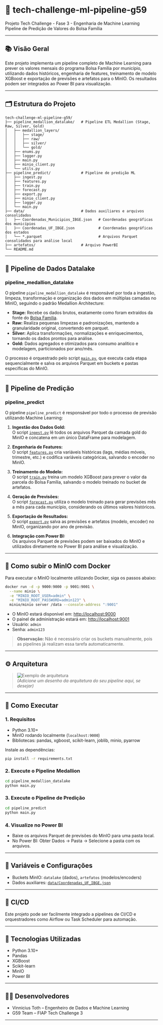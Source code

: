 # 🚀 tech-challenge-ml-pipeline-g59

Projeto Tech Challenge - Fase 3 - Engenharia de Machine Learning  
Pipeline de Predição de Valores do Bolsa Família

---

## 📚 Visão Geral

Este projeto implementa um pipeline completo de Machine Learning para prever os valores mensais do programa Bolsa Família por município, utilizando dados históricos, engenharia de features, treinamento de modelo XGBoost e exportação de previsões e artefatos para o MinIO. Os resultados podem ser integrados ao Power BI para visualização.

---

## 🗂️ Estrutura do Projeto

```
tech-challenge-ml-pipeline-g59/
├── pipeline_medallion_datalake/   # Pipeline ETL Medallion (Stage, Raw, Silver, Gold)
│   ├── medallion_layers/
│   │   ├── stage/
│   │   ├── raw/
│   │   ├── silver/
│   │   └── gold/
│   ├── enums.py
│   ├── logger.py
│   ├── main.py
│   ├── minio_client.py
│   └── utils.py
├── pipeline_predict/              # Pipeline de predição ML
│   ├── ingest.py
│   ├── features.py
│   ├── train.py
│   ├── forecast.py
│   ├── export.py
│   ├── minio_client.py
│   ├── logger.py
│   └── main.py
├── data/                          # Dados auxiliares e arquivos consolidados
│   ├── Coordenadas_Municipios_IBGE.json   # Coordenadas geográficas dos municípios
│   ├── Coordenadas_UF_IBGE.json           # Coordenadas geográficas dos estados
│   └── *.parquet                          # Arquivos Parquet consolidados para análise local
├── artefatos/                     # Arquivo PowerBI
└── README.md
```

---

## 🔗 Pipeline de Dados Datalake

### pipeline_medallion_datalake

O pipeline `pipeline_medallion_datalake` é responsável por toda a ingestão, limpeza, transformação e organização dos dados em múltiplas camadas no MinIO, seguindo o padrão Medallion Architecture:

- **Stage:** Recebe os dados brutos, exatamente como foram extraídos da fonte do [Bolsa Familia](https://portaldatransparencia.gov.br/download-de-dados/bolsa-familia-saques).
- **Raw:** Realiza pequenas limpezas e padronizações, mantendo a granularidade original, convertendo em parquet.
- **Silver:** Aplica transformações, normalizações e enriquecimentos, tornando os dados prontos para análise.
- **Gold:** Dados agregados e otimizados para consumo analítico e modelagem, particionados por ano/mês.

O processo é orquestrado pelo script [`main.py`](pipeline_medallion_datalake/main.py), que executa cada etapa sequencialmente e salva os arquivos Parquet em buckets e pastas específicas do MinIO.

---

## 🔗 Pipeline de Predição

### pipeline_predict

O pipeline `pipeline_predict` é responsável por todo o processo de previsão utilizando Machine Learning:

1. **Ingestão dos Dados Gold:**  
   O script [`ingest.py`](pipeline_predict/ingest.py) lê todos os arquivos Parquet da camada gold do MinIO e concatena em um único DataFrame para modelagem.

2. **Engenharia de Features:**  
   O script [`features.py`](pipeline_predict/features.py) cria variáveis históricas (lags, médias móveis, trimestre, etc.) e codifica variáveis categóricas, salvando o encoder no MinIO.

3. **Treinamento do Modelo:**  
   O script [`train.py`](pipeline_predict/train.py) treina um modelo XGBoost para prever o valor da parcela do Bolsa Família, salvando o modelo treinado no bucket de artefatos.

4. **Geração de Previsões:**  
   O script [`forecast.py`](pipeline_predict/forecast.py) utiliza o modelo treinado para gerar previsões mês a mês para cada município, considerando os últimos valores históricos.

5. **Exportação de Resultados:**  
   O script [`export.py`](pipeline_predict/export.py) salva as previsões e artefatos (modelo, encoder) no MinIO, organizando por ano de previsão.

6. **Integração com Power BI:**  
   Os arquivos Parquet de previsões podem ser baixados do MinIO e utilizados diretamente no Power BI para análise e visualização.

---

## 🐳 Como subir o MinIO com Docker

Para executar o MinIO localmente utilizando Docker, siga os passos abaixo:

```sh
docker run -d -p 9000:9000 -p 9001:9001 \
  --name minio \
  -e "MINIO_ROOT_USER=admin" \
  -e "MINIO_ROOT_PASSWORD=admin123" \
  minio/minio server /data --console-address ":9001"
```

- O MinIO estará disponível em: [http://localhost:9000](http://localhost:9000)
- O painel de administração estará em: [http://localhost:9001](http://localhost:9001)
- Usuário: `admin`
- Senha: `admin123`

> **Observação:** Não é necessário criar os buckets manualmente, pois as pipelines já realizam essa tarefa automaticamente.

---

## ⚙️ Arquitetura

> ![Exemplo de arquitetura](docs/arquitetura_pipeline_bolsa_familia.png)  
> *(Adicione um desenho da arquitetura do seu pipeline aqui, se desejar)*

---

## 🔎 Como Executar

### 1. Requisitos

- Python 3.10+
- MinIO rodando localmente (`localhost:9000`)
- Bibliotecas: pandas, xgboost, scikit-learn, joblib, minio, pyarrow

Instale as dependências:

```sh
pip install -r requirements.txt
```

### 2. Execute o Pipeline Medallion

```sh
cd pipeline_medallion_datalake
python main.py
```

### 3. Execute o Pipeline de Predição

```sh
cd pipeline_predict
python main.py
```

### 4. Visualize no Power BI

- Baixe os arquivos Parquet de previsões do MinIO para uma pasta local.
- No Power BI: Obter Dados → Pasta → Selecione a pasta com os arquivos.

---

## 📝 Variáveis e Configurações

- Buckets MinIO: `datalake` (dados), `artefatos` (modelos/encoders)
- Dados auxiliares: [`data/Coordenadas_UF_IBGE.json`](data/Coordenadas_UF_IBGE.json)

---

## 🔄 CI/CD

Este projeto pode ser facilmente integrado a pipelines de CI/CD e orquestradores como Airflow ou Task Scheduler para automação.

---

## 🧰 Tecnologias Utilizadas

- Python 3.10+
- Pandas
- XGBoost
- Scikit-learn
- MinIO
- Power BI

---

## 👨‍💻 Desenvolvedores

- Vinnicius Toth – Engenheiro de Dados e Machine Learning  
- G59 Team – FIAP Tech Challenge 3

---